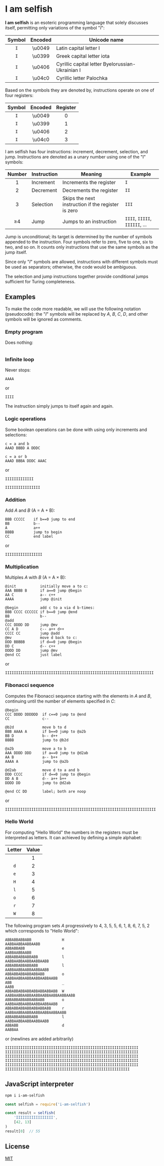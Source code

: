 # I am selfish

**I am selfish** is an esoteric programming language that solely discusses itself, permitting only variations of the symbol "*I*":

| Symbol | Encoded | Unicode name | 
| :----: | :-----: | ------------ |
| `I`    | \u0049  | Latin capital letter I | 
| `Ι`    | \u0399  | Greek capital letter iota |
| `І`    | \u0406  | Cyrillic capital letter Byelorussian-Ukrainian I |
| `Ӏ`    | \u04c0  | Cyrillic letter Palochka |

Based on the symbols they are denoted by, instructions operate on one of four registers:

| Symbol | Encoded | Register |
| :----: | :-----: | :------: |
| `I`    | \u0049  | 0        |
| `Ι`    | \u0399  | 1        |
| `І`    | \u0406  | 2        |
| `Ӏ`    | \u04c0  | 3        |

I am selfish has four instructions: increment, decrement, selection, and jump. 
Instructions are denoted as a unary number using one of the "I" symbols:

| Number | Instruction | Meaning | Example |
| :----: | ----------- | ------- | ------- |
| 1      | Increment   | Increments the register | `I` |
| 2      | Decrement   | Decrements the register | `II` |
| 3      | Selection   | Skips the next instruction if the register is zero | `III` |
| ≥4    | Jump        | Jumps to an instruction | `IIII`, `IIIII`, `IIIIII`, ... |

Jump is unconditional; its target is determined by the number of symbols appended to the instruction. Four symbols refer to zero, five to one, six to two, and so on. It counts only instructions that use the same symbols as the jump itself.

Since only "*I*" symbols are allowed, instructions with different symbols must be used as separators; otherwise, the code would be ambiguous.

The selection and jump instructions together provide conditional jumps sufficient for Turing completeness.

## Examples

To make the code more readable, we will use the following notation (pseudocode): the "*I*" symbols will be replaced by *A*, *B*, *C*, *D*, and other symbols will be ignored as comments.

### Empty program

Does nothing:

```
```

### Infinite loop

Never stops:

```
AAAA
```

or

```
IIII
```

The instruction simply jumps to itself again and again.


### Logic operations

Some boolean operations can be done with using only increments and selections:

```
c = a and b
AAAD BBBD A DDDC

c = a or b
AAAD BBBA DDDC AAAC
```

or

```
IIIӀΙΙΙӀIӀӀӀІ
```

```
IIIӀΙΙΙIӀӀӀІIIIІ
```

### Addition

Add *A* and *B* (A = A + B):

```
BBB CCCCC    if b==0 jump to end
BB           b--
A            a++
BBBB         jump to begin
CC           end label
```

or

```
ΙΙΙІІІІІΙΙIΙΙΙΙІІ
```

### Multiplication

Multiples *A* with *B* (A = A × B):

```
@init           initially move a to c:
AAA BBBB B      if a==0 jump @begin
AA C            a-- c++
AAAA            jump @init

@begin          add c to a via d b-times:
BBB CCCC CCCCCC if b==0 jump @end
BB              b--
@add
CCC DDDD DD     jump @mv
CC A D          c-- a++ d++
CCCC CC         jump @add
@mv             move d back to c:
DDD BBBBB       if d==0 jump @begin
DD C            d-- c++
DDDD DD         jump @mv          
@end CC         just label 
```

or

```
IIIΙΙΙΙΙIIІIIIIΙΙΙІІІІІІІІІІΙΙІІІӀӀӀӀӀӀІІIӀІІІІІІӀӀӀΙΙΙΙΙӀӀІӀӀӀӀӀӀІІ
```

### Fibonacci sequence

Computes the Fibonacci sequence starting with the elements in *A* and *B*, continuing until the number of elements specified in *C*:

```
@begin
CCC DDDD DDDDDD  if c==0 jump to @end
CC               c--

@b2d             move b to d
BBB AAAA A       if b==0 jump to @a2b
BB D             b-- d++
BBBB             jump to @b2d

@a2b             move a to b
AAA DDDD DDD     if a==0 jump to @d2ab
AA B             a-- b++
AAAA A           jump to @a2b

@d2ab            move d to a and b
DDD CCCC         if d==0 jump to @begin
DD A B           d-- a++ b++
DDDD DD          jump to @d2ab

@end CC DD       label; both are noop
```

or

```
ІІІӀӀӀӀӀӀӀӀӀӀІІΙΙΙIIIIIΙΙӀΙΙΙΙIIIӀӀӀӀӀӀӀIIΙIIIIIӀӀӀІІІІӀӀIΙӀӀӀӀӀӀІІӀӀ
```

### Hello World

For computing "Hello World" the numbers in the registers must be interpreted as letters. 
  It can achieved by defining a simple alphabet:

| Letter | Value |
| :----: | :---: |
| ` `    | 1     |
| `d`    | 2     |
| `e`    | 3     |
| `H`    | 4     |
| `l`    | 5     |
| `o`    | 6     |
| `r`    | 7     |
| `W`    | 8     |

The following program sets *A* progressively to 4, 3, 5, 5, 6, 1, 8, 6, 7, 5, 2
  which corresponds to "Hello World":

```
ABBABBABBABB              H
AABBAABBAABBAABB
ABBABBABB                 e
AABBAABBAABB
ABBABBABBABBABB           l
AABBAABBAABBAABBAABB
ABBABBABBABBABB           l
AABBAABBAABBAABBAABB
ABBABBABBABBABBABB        o
AABBAABBAABBAABBAABBAABB
ABB                       _
AABB
ABBABBABBABBABBABBABBABB  W
AABBAABBAABBAABBAABBAABBAABBAABB
ABBABBABBABBABBABB        o
AABBAABBAABBAABBAABBAABB
ABBABBABBABBABBABBABB     r
AABBAABBAABBAABBAABBAABBAABB
ABBABBABBABBABB           l
AABBAABBAABBAABBAABB
ABBABB                    d
AABBAA
```

or (newlines are added arbitrarily)

```
IΙΙIΙΙIΙΙIΙΙIIΙΙIIΙΙIIΙΙIIΙΙIΙΙIΙΙIΙΙIIΙΙIIΙΙIIΙΙIΙΙIΙΙIΙΙIΙΙ
IΙΙIIΙΙIIΙΙIIΙΙIIΙΙIIΙΙIΙΙIΙΙIΙΙIΙΙIΙΙIIΙΙIIΙΙIIΙΙIIΙΙIIΙΙIΙΙ
IΙΙIΙΙIΙΙIΙΙIΙΙIIΙΙIIΙΙIIΙΙIIΙΙIIΙΙIIΙΙIΙΙIIΙΙIΙΙIΙΙIΙΙIΙΙIΙΙ
IΙΙIΙΙIΙΙIIΙΙIIΙΙIIΙΙIIΙΙIIΙΙIIΙΙIIΙΙIIΙΙIΙΙIΙΙIΙΙIΙΙIΙΙIΙΙII
ΙΙIIΙΙIIΙΙIIΙΙIIΙΙIIΙΙIΙΙIΙΙIΙΙIΙΙIΙΙIΙΙIΙΙIIΙΙIIΙΙIIΙΙIIΙΙII
ΙΙIIΙΙIIΙΙIΙΙIΙΙIΙΙIΙΙIΙΙIIΙΙIIΙΙIIΙΙIIΙΙIIΙΙIΙΙIΙΙIIΙΙII
```

## JavaScript interpreter

```sh
npm i i-am-selfish
```

```js
const selfish = require('i-am-selfish')

const result = selfish(
    'ΙΙΙІІІІІΙΙIΙΙΙΙІІ', 
    [42, 13]
)
result[0]  // 55
```

## License

[MIT](LICENSE)